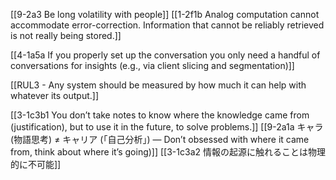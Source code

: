 [[9-2a3 Be long volatility with people]]
[[1-2f1b Analog computation cannot accommodate error-correction. Information that cannot be reliably retrieved is not really being stored.]]

[[4-1a5a If you properly set up the conversation you only need a handful of conversations for insights (e.g., via client slicing and segmentation)]]

[[RUL3 - Any system should be measured by how much it can help with whatever its output.]]

[[3-1c3b1 You don’t take notes to know where the knowledge came from (justification), but to use it in the future, to solve problems.]]
[[9-2a1a キャラ (物語思考) ≠ キャリア (「自己分析」) — Don’t obsessed with where it came from, think about where it’s going)]]
[[3-1c3a2 情報の起源に触れることは物理的に不可能]]
